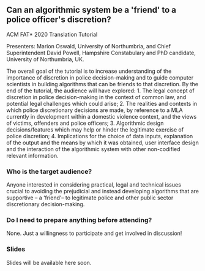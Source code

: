 ## Can an algorithmic system be a 'friend' to a police officer's discretion?
ACM FAT* 2020 Translation Tutorial

Presenters: Marion Oswald, University of Northumbria, and Chief Superintendent David Powell, Hampshire Constabulary and PhD candidate, University of Northumbria, UK.

The overall goal of the tutorial is to increase understanding of the importance of discretion in police decision-making and to guide computer scientists in building algorithms that can be friends to that discretion.  By the end of the tutorial, the audience will have explored: 1. The legal concept of discretion in police decision-making in the context of common law, and potential legal challenges which could arise; 2. The realities and contexts in which police discretionary decisions are made, by reference to a MLA currently in development within a domestic violence context, and the views of victims, offenders and police officers; 3. Algorithmic design decisions/features which may help or hinder the legitimate exercise of police discretion; 4. Implications for the choice of data inputs, explanation of the output and the means by which it was obtained, user interface design and the interaction of the algorithmic system with other non-codified relevant information.

### Who is the target audience?

Anyone interested in considering practical, legal and technical issues crucial to avoiding the prejudicial and instead developing algorithms that are supportive – a ‘friend’– to legitimate police and other public sector discretionary decision-making.

### Do I need to prepare anything before attending?
None.  Just a willingness to participate and get involved in discussion!

### Slides
Slides will be available here soon.
